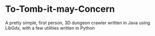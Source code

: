 # To-Tomb-it-may-Concern
A pretty simple, first person, 3D dungeon crawler written in Java using LibGdx, with a few utilities written in Python
